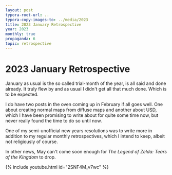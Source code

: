 ```yaml
---
layout: post
typora-root-url: ..
typora-copy-images-to: ../media/2023
title: 2023 January Retrospective
year: 2023
monthly: true
propaganda: 6
topic: retrospective
---
```


2023 January Retrospective
=========================

January as usual is the so called trial-month of the year, is all said and done already. It truly flew by and as usual I didn't get all that much done. Which is to be expected.

I do have two posts in the oven coming up in February if all goes well. One about creating normal maps from diffuse maps and another about USD, which I have been promising to write about for quite some time now, but never really found the time to do so until now.

One of my semi-unofficial new years resolutions was to write more in addition to my regular monthly retrospectives, which I intend to keep, albeit not religiously of course.

In other news, May can't come soon enough for *The Legend of Zelda: Tears of the Kingdom* to drop.

{% include youtube.html id="2SNF4M_v7wc" %}
